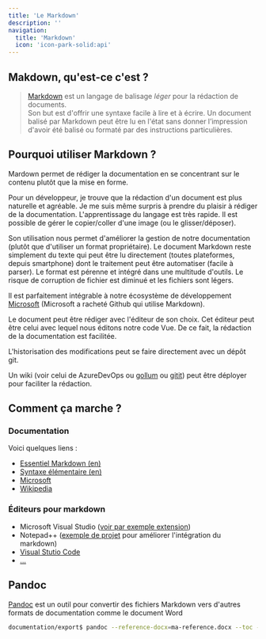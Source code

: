 ```yaml
---
title: 'Le Markdown'
description: ''
navigation:
  title: 'Markdown'
  icon: 'icon-park-solid:api'
---
```


## Makdown, qu'est-ce c'est ?

> [Markdown](https://fr.wikipedia.org/wiki/Markdown)
est un langage de balisage *léger* pour la rédaction de documents.  
Son but est d'offrir une syntaxe facile à lire et à écrire. Un document balisé
par Markdown peut être lu en l'état sans donner l’impression d'avoir été balisé
ou formaté par des instructions particulières.

## Pourquoi utiliser Markdown ?

Mardown permet de rédiger la documentation en se concentrant sur le contenu
plutôt que la mise en forme.

Pour un développeur, je trouve que la rédaction d'un document est plus naturelle
et agréable. Je me suis même surpris à prendre du plaisir à rédiger de la
documentation. L'apprentissage du langage est très rapide. Il est possible de
gérer le copier/coller d'une image (ou le glisser/déposer).

Son utilisation nous permet d'améliorer la gestion de notre documentation (plutôt
que d'utiliser un format propriétaire). Le document Markdown reste simplement du
texte qui peut être lu directement (toutes plateformes, depuis smartphone) dont
le traitement peut être automatiser (facile à parser). Le format est pérenne et
intégré dans une multitude d'outils. Le risque de corruption de fichier est
diminué et les fichiers sont légers.

Il est parfaitement intégrable à notre écosystème de développement
[Microsoft](https://docs.microsoft.com/fr-fr/contribute/how-to-write-use-markdown)
(Microsoft a racheté Github qui utilise Markdown).  

Le document peut être rédiger avec l'éditeur de son choix. Cet éditeur peut être
celui avec lequel nous éditons notre code Vue. De ce fait, la rédaction de la
documentation est facilitée.  

L'historisation des modifications peut se faire directement avec un dépôt git.

 Un wiki (voir celui de AzureDevOps ou 
[gollum](https://github.com/gollum/gollum) ou [gitit](https://github.com/jgm/gitit))
peut être déployer pour faciliter la rédaction.

## Comment ça marche ?

### Documentation

Voici quelques liens :
* [Essentiel Markdown (en)](http://daringfireball.net/projects/markdown/basics)
* [Syntaxe élémentaire (en)](https://www.markdownguide.org/basic-syntax/)
* [Microsoft](https://docs.microsoft.com/fr-fr/contribute/markdown-reference)
* [Wikipedia](https://fr.wikipedia.org/wiki/Markdown#Quelques_exemples)

### Éditeurs pour markdown

* Microsoft Visual Studio ([voir par exemple extension](https://marketplace.visualstudio.com/items?itemName=MadsKristensen.MarkdownEditor))
* Notepad++ ([exemple de projet](https://github.com/Edditoria/markdown-plus-plus)
  pour améliorer l'intégration du markdown)
* [Visual Stutio Code](https://code.visualstudio.com/Docs/languages/markdown)
* [...](https://www.shopify.com/partners/blog/10-of-the-best-markdown-editors)

## Pandoc

[Pandoc](https://pandoc.org) est un outil pour convertir des fichiers Markdown
vers d'autres formats de documentation comme le document Word

```bash
documentation/export$ pandoc --reference-docx=ma-reference.docx --toc -S -f markdown ../src/monDocument.md -o monDocument.docx
```